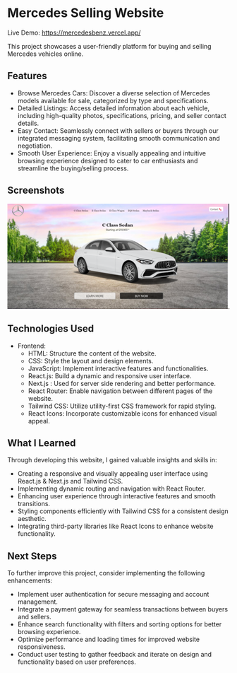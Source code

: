 # Mercedes Selling Website

Live Demo: https://mercedesbenz.vercel.app/

This project showcases a user-friendly platform for buying and selling Mercedes vehicles online.

## Features
- Browse Mercedes Cars: Discover a diverse selection of Mercedes models available for sale, categorized by type and specifications.
- Detailed Listings: Access detailed information about each vehicle, including high-quality photos, specifications, pricing, and seller contact details.
- Easy Contact: Seamlessly connect with sellers or buyers through our integrated messaging system, facilitating smooth communication and negotiation.
- Smooth User Experience: Enjoy a visually appealing and intuitive browsing experience designed to cater to car enthusiasts and streamline the buying/selling process.

## Screenshots
![alt text](mercedes.png)

## Technologies Used
- Frontend:
  - HTML: Structure the content of the website.
  - CSS: Style the layout and design elements.
  - JavaScript: Implement interactive features and functionalities.
  - React.js: Build a dynamic and responsive user interface.
  - Next.js : Used for server side rendering and better  performance.
  - React Router: Enable navigation between different pages of the website.
  - Tailwind CSS: Utilize utility-first CSS framework for rapid styling.
  - React Icons: Incorporate customizable icons for enhanced visual appeal.

## What I Learned
Through developing this website, I gained valuable insights and skills in:
- Creating a responsive and visually appealing user interface using React.js & Next.js and Tailwind CSS.
- Implementing dynamic routing and navigation with React Router.
- Enhancing user experience through interactive features and smooth transitions.
- Styling components efficiently with Tailwind CSS for a consistent design aesthetic.
- Integrating third-party libraries like React Icons to enhance website functionality.

## Next Steps
To further improve this project, consider implementing the following enhancements:
- Implement user authentication for secure messaging and account management.
- Integrate a payment gateway for seamless transactions between buyers and sellers.
- Enhance search functionality with filters and sorting options for better browsing experience.
- Optimize performance and loading times for improved website responsiveness.
- Conduct user testing to gather feedback and iterate on design and functionality based on user preferences.
